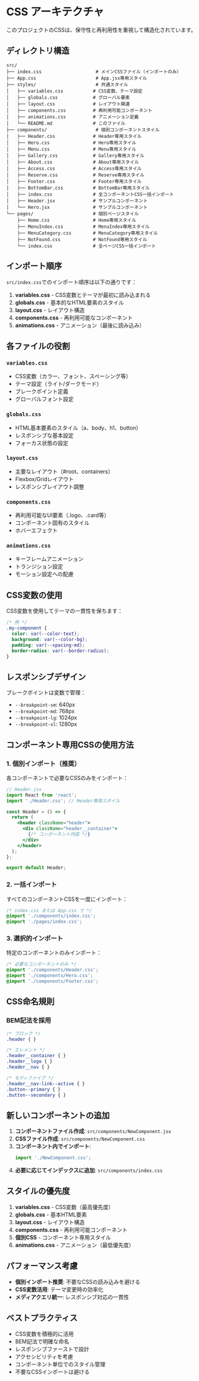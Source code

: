 # CSS アーキテクチャ

このプロジェクトのCSSは、保守性と再利用性を重視して構造化されています。

## ディレクトリ構造

```
src/
├── index.css                    # メインCSSファイル（インポートのみ）
├── App.css                      # App.jsx専用スタイル
├── styles/                      # 共通スタイル
│   ├── variables.css           # CSS変数、テーマ設定
│   ├── globals.css             # グローバル要素
│   ├── layout.css              # レイアウト関連
│   ├── components.css          # 再利用可能コンポーネント
│   ├── animations.css          # アニメーション定義
│   └── README.md               # このファイル
├── components/                  # 個別コンポーネントスタイル
│   ├── Header.css              # Header専用スタイル
│   ├── Hero.css                # Hero専用スタイル
│   ├── Menu.css                # Menu専用スタイル
│   ├── Gallery.css             # Gallery専用スタイル
│   ├── About.css               # About専用スタイル
│   ├── Access.css              # Access専用スタイル
│   ├── Reserve.css             # Reserve専用スタイル
│   ├── Footer.css              # Footer専用スタイル
│   ├── BottomBar.css           # BottomBar専用スタイル
│   ├── index.css               # 全コンポーネントCSS一括インポート
│   ├── Header.jsx              # サンプルコンポーネント
│   └── Hero.jsx                # サンプルコンポーネント
└── pages/                      # 個別ページスタイル
    ├── Home.css                # Home専用スタイル
    ├── MenuIndex.css           # MenuIndex専用スタイル
    ├── MenuCategory.css        # MenuCategory専用スタイル
    ├── NotFound.css            # NotFound専用スタイル
    └── index.css               # 全ページCSS一括インポート
```

## インポート順序

`src/index.css`でのインポート順序は以下の通りです：

1. **variables.css** - CSS変数とテーマが最初に読み込まれる
2. **globals.css** - 基本的なHTML要素のスタイル
3. **layout.css** - レイアウト構造
4. **components.css** - 再利用可能なコンポーネント
5. **animations.css** - アニメーション（最後に読み込み）

## 各ファイルの役割

### `variables.css`
- CSS変数（カラー、フォント、スペーシング等）
- テーマ設定（ライト/ダークモード）
- ブレークポイント定義
- グローバルフォント設定

### `globals.css`
- HTML基本要素のスタイル（a、body、h1、button）
- レスポンシブな基本設定
- フォーカス状態の設定

### `layout.css`
- 主要なレイアウト（#root、containers）
- Flexbox/Gridレイアウト
- レスポンシブレイアウト調整

### `components.css`
- 再利用可能なUI要素（.logo、.card等）
- コンポーネント固有のスタイル
- ホバーエフェクト

### `animations.css`
- キーフレームアニメーション
- トランジション設定
- モーション設定への配慮

## CSS変数の使用

CSS変数を使用してテーマの一貫性を保ちます：

```css
/* 例 */
.my-component {
  color: var(--color-text);
  background: var(--color-bg);
  padding: var(--spacing-md);
  border-radius: var(--border-radius);
}
```

## レスポンシブデザイン

ブレークポイントは変数で管理：

- `--breakpoint-sm`: 640px
- `--breakpoint-md`: 768px  
- `--breakpoint-lg`: 1024px
- `--breakpoint-xl`: 1280px

## コンポーネント専用CSSの使用方法

### 1. 個別インポート（推奨）

各コンポーネントで必要なCSSのみをインポート：

```jsx
// Header.jsx
import React from 'react';
import './Header.css'; // Header専用スタイル

const Header = () => {
  return (
    <header className="header">
      <div className="header__container">
        {/* コンポーネント内容 */}
      </div>
    </header>
  );
};

export default Header;
```

### 2. 一括インポート

すべてのコンポーネントCSSを一度にインポート：

```css
/* index.css または App.css で */
@import './components/index.css';
@import './pages/index.css';
```

### 3. 選択的インポート

特定のコンポーネントのみインポート：

```css
/* 必要なコンポーネントのみ */
@import './components/Header.css';
@import './components/Hero.css';
@import './components/Footer.css';
```

## CSS命名規則

### BEM記法を採用

```css
/* ブロック */
.header { }

/* エレメント */
.header__container { }
.header__logo { }
.header__nav { }

/* モディファイア */
.header__nav-link--active { }
.button--primary { }
.button--secondary { }
```

## 新しいコンポーネントの追加

1. **コンポーネントファイル作成**: `src/components/NewComponent.jsx`
2. **CSSファイル作成**: `src/components/NewComponent.css`
3. **コンポーネント内でインポート**:
   ```jsx
   import './NewComponent.css';
   ```
4. **必要に応じてインデックスに追加**: `src/components/index.css`

## スタイルの優先度

1. **variables.css** - CSS変数（最高優先度）
2. **globals.css** - 基本HTML要素
3. **layout.css** - レイアウト構造
4. **components.css** - 再利用可能コンポーネント
5. **個別CSS** - コンポーネント専用スタイル
6. **animations.css** - アニメーション（最低優先度）

## パフォーマンス考慮

- **個別インポート推奨**: 不要なCSSの読み込みを避ける
- **CSS変数活用**: テーマ変更時の効率化
- **メディアクエリ統一**: レスポンシブ対応の一貫性

## ベストプラクティス

- CSS変数を積極的に活用
- BEM記法で明確な命名
- レスポンシブファーストで設計
- アクセシビリティを考慮
- コンポーネント単位でのスタイル管理
- 不要なCSSインポートは避ける